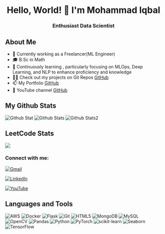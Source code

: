 <h1 align="center">Hello, World! 👋 I'm Mohammad Iqbal</h1>
<h3 align="center">Enthusiast Data Scientist</h3>


## About Me
- 💼 Currently working as a Freelancer(ML Engineer)
- 🎓 B.Sc in Math
- 🌱 Continuously learning , particularly focusing on MLOps, Deep Learning, and NLP to enhance proficiency and knowledge
- 👨‍💻 Check out my projects on Git Repos [GitHub](https://github.com/miqbal303?tab=repositories)
- 📫 My Portfolio [GitHub](https://sites.google.com/view/miqbal-portfolio/home)
- 🎥  YouTube channel [GitHub](https://www.youtube.com/@mi_303)
## My Github Stats

![Github Stat](https://github-readme-stats.vercel.app/api?username=miqbal303)
![Github Stats](https://github-readme-streak-stats.herokuapp.com/?user=miqbal303)
![Github Stats2](https://github-readme-stats.vercel.app/api/top-langs/?username=miqbal303)

## LeetCode Stats

![](https://leetcard.jacoblin.cool/miqbal303?theme=unicorn)


<h3 align="left">Connect with me:</h3>
<p align="left">

[![Gmail](https://img.shields.io/badge/Gmail-D14836?style=for-the-badge&logo=gmail&logoColor=white)](mailto:miqbal303@gmail.com)

[![LinkedIn](https://img.shields.io/badge/LinkedIn-0077B5?style=for-the-badge&logo=linkedin&logoColor=white)](https://www.linkedin.com/in/mohammad-iqbal-1b347485/)

[![YouTube](https://img.shields.io/badge/YouTube-FF0000?style=for-the-badge&logo=youtube&logoColor=white)](https://www.youtube.com/@mi_303)



## Languages and Tools

![AWS](https://img.shields.io/badge/AWS-232F3E?style=for-the-badge&logo=amazon-aws&logoColor=white)
![Docker](https://img.shields.io/badge/Docker-2496ED?style=for-the-badge&logo=docker&logoColor=white)
![Flask](https://img.shields.io/badge/Flask-000000?style=for-the-badge&logo=flask&logoColor=white)
![Git](https://img.shields.io/badge/Git-F05032?style=for-the-badge&logo=git&logoColor=white)
![HTML5](https://img.shields.io/badge/HTML5-E34F26?style=for-the-badge&logo=html5&logoColor=white)
![MongoDB](https://img.shields.io/badge/MongoDB-47A248?style=for-the-badge&logo=mongodb&logoColor=white)
![MySQL](https://img.shields.io/badge/MySQL-4479A1?style=for-the-badge&logo=mysql&logoColor=white)
![OpenCV](https://img.shields.io/badge/OpenCV-5C3EE8?style=for-the-badge&logo=opencv&logoColor=white)
![Pandas](https://img.shields.io/badge/Pandas-150458?style=for-the-badge&logo=pandas&logoColor=white)
![Python](https://img.shields.io/badge/Python-3776AB?style=for-the-badge&logo=python&logoColor=white)
![PyTorch](https://img.shields.io/badge/PyTorch-EE4C2C?style=for-the-badge&logo=pytorch&logoColor=white)
![scikit-learn](https://img.shields.io/badge/scikit_learn-F7931E?style=for-the-badge&logo=scikit-learn&logoColor=white)
![Seaborn](https://img.shields.io/badge/Seaborn-3880FF?style=for-the-badge&logo=seaborn&logoColor=white)
![TensorFlow](https://img.shields.io/badge/TensorFlow-FF6F00?style=for-the-badge&logo=tensorflow&logoColor=white)
